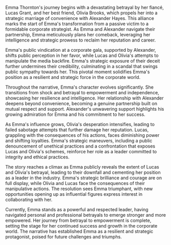 Emma Thornton's journey begins with a devastating betrayal by her fiancé, Lucas Grant, and her best friend, Olivia Brooks, which propels her into a strategic marriage of convenience with Alexander Hayes. This alliance marks the start of Emma's transformation from a passive victim to a formidable corporate strategist. As Emma and Alexander navigate their partnership, Emma meticulously plans her comeback, leveraging her intelligence and strategic prowess to reclaim her reputation and career.

Emma's public vindication at a corporate gala, supported by Alexander, shifts public perception in her favor, while Lucas and Olivia's attempts to manipulate the media backfire. Emma's strategic exposure of their deceit further undermines their credibility, culminating in a scandal that swings public sympathy towards her. This pivotal moment solidifies Emma's position as a resilient and strategic force in the corporate world.

Throughout the narrative, Emma's character evolves significantly. She transitions from shock and betrayal to empowerment and independence, showcasing her resilience and intelligence. Her relationship with Alexander deepens beyond convenience, becoming a genuine partnership built on mutual respect and support. Alexander's unwavering support highlights his growing admiration for Emma and his commitment to her success.

As Emma's influence grows, Olivia's desperation intensifies, leading to failed sabotage attempts that further damage her reputation. Lucas, grappling with the consequences of his actions, faces diminishing power and shifting loyalties. Emma's strategic maneuvers, including a public denouncement of unethical practices and a confrontation that exposes Lucas and Olivia's schemes, reinforce her role as a leader committed to integrity and ethical practices.

The story reaches a climax as Emma publicly reveals the extent of Lucas and Olivia's betrayal, leading to their downfall and cementing her position as a leader in the industry. Emma's strategic brilliance and courage are on full display, while Olivia and Lucas face the consequences of their manipulative actions. The resolution sees Emma triumphant, with new opportunities opening up as influential figures express interest in collaborating with her.

Currently, Emma stands as a powerful and respected leader, having navigated personal and professional betrayals to emerge stronger and more empowered. Her journey from betrayal to empowerment is complete, setting the stage for her continued success and growth in the corporate world. The narrative has established Emma as a resilient and strategic protagonist, poised for future challenges and triumphs.
